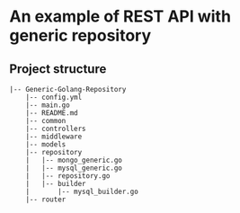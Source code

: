 # An example of REST API with generic repository

## Project structure
```
|-- Generic-Golang-Repository
    |-- config.yml
    |-- main.go
    |-- README.md
    |-- common
    |-- controllers
    |-- middleware
    |-- models
    |-- repository
    |   |-- mongo_generic.go
    |   |-- mysql_generic.go
    |   |-- repository.go
    |   |-- builder
    |       |-- mysql_builder.go
    |-- router
    
```
